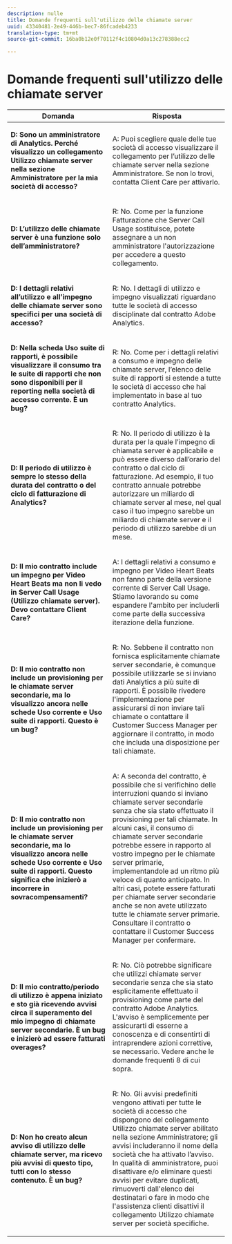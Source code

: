 ```yaml
---
description: nulle
title: Domande frequenti sull'utilizzo delle chiamate server
uuid: 43340481-2e49-446b-bec7-86fcadeb4233
translation-type: tm+mt
source-git-commit: 16ba0b12e0f70112f4c10804d0a13c278388ecc2

---
```



# Domande frequenti sull'utilizzo delle chiamate server

<table id="table_10384E2010B849708AE9462BB2B43438"> 
 <thead> 
  <tr> 
   <th colname="col1" class="entry"> Domanda </th> 
   <th colname="col2" class="entry"> Risposta </th> 
  </tr> 
 </thead>
 <tbody> 
  <tr> 
   <td colname="col1"> <p><b>D: Sono un amministratore di Analytics. Perché visualizzo un collegamento Utilizzo chiamate server nella sezione Amministratore per la mia società di accesso?</b> </p> </td> 
   <td colname="col2"> <p>A: Puoi scegliere quale delle tue società di accesso visualizzare il collegamento per l’utilizzo delle chiamate server nella sezione Amministratore. Se non lo trovi, contatta Client Care per attivarlo. </p> </td> 
  </tr> 
  <tr> 
   <td colname="col1"> <p><b>D: L’utilizzo delle chiamate server è una funzione solo dell’amministratore? </b> </p> </td> 
   <td colname="col2"> <p>R: No. Come per la funzione Fatturazione che Server Call Usage sostituisce, potete assegnare a un non amministratore l'autorizzazione per accedere a questo collegamento. </p> </td> 
  </tr> 
  <tr> 
   <td colname="col1"> <p><b>D: I dettagli relativi all’utilizzo e all’impegno delle chiamate server sono specifici per una società di accesso?</b> </p> </td> 
   <td colname="col2"> <p>R: No. I dettagli di utilizzo e impegno visualizzati riguardano tutte le società di accesso disciplinate dal contratto Adobe Analytics. </p> </td> 
  </tr> 
  <tr> 
   <td colname="col1"> <p><b>D: Nella scheda Uso suite di rapporti, è possibile visualizzare il consumo tra le suite di rapporti che non sono disponibili per il reporting nella società di accesso corrente. È un bug? </b> </p> </td> 
   <td colname="col2"> <p>R: No. Come per i dettagli relativi a consumo e impegno delle chiamate server, l’elenco delle suite di rapporti si estende a tutte le società di accesso che hai implementato in base al tuo contratto Analytics. </p> </td> 
  </tr> 
  <tr> 
   <td colname="col1"> <p><b>D: Il periodo di utilizzo è sempre lo stesso della durata del contratto o del ciclo di fatturazione di Analytics? </b> </p> </td> 
   <td colname="col2"> <p>R: No. Il periodo di utilizzo è la durata per la quale l’impegno di chiamata server è applicabile e può essere diverso dall’orario del contratto o dal ciclo di fatturazione. Ad esempio, il tuo contratto annuale potrebbe autorizzare un miliardo di chiamate server al mese, nel qual caso il tuo impegno sarebbe un miliardo di chiamate server e il periodo di utilizzo sarebbe di un mese. </p> </td> 
  </tr> 
  <tr> 
   <td colname="col1"> <p><b>D: Il mio contratto include un impegno per Video Heart Beats ma non li vedo in Server Call Usage (Utilizzo chiamate server). Devo contattare Client Care?</b> </p> </td> 
   <td colname="col2"> <p>A: I dettagli relativi a consumo e impegno per Video Heart Beats non fanno parte della versione corrente di Server Call Usage. Stiamo lavorando su come espandere l'ambito per includerli come parte della successiva iterazione della funzione. </p> </td> 
  </tr> 
  <tr> 
   <td colname="col1"> <p><b>D: Il mio contratto non include un provisioning per le chiamate server secondarie, ma lo visualizzo ancora nelle schede Uso corrente e Uso suite di rapporti. Questo è un bug? </b> </p> </td> 
   <td colname="col2"> <p>R: No. Sebbene il contratto non fornisca esplicitamente chiamate server secondarie, è comunque possibile utilizzarle se si inviano dati Analytics a più suite di rapporti. È possibile rivedere l'implementazione per assicurarsi di non inviare tali chiamate o contattare il Customer Success Manager per aggiornare il contratto, in modo che includa una disposizione per tali chiamate. </p> </td> 
  </tr> 
  <tr> 
   <td colname="col1"> <p><b>D: Il mio contratto non include un provisioning per le chiamate server secondarie, ma lo visualizzo ancora nelle schede Uso corrente e Uso suite di rapporti. Questo significa che inizierò a incorrere in sovracompensamenti?</b> </p> </td> 
   <td colname="col2"> <p>A: A seconda del contratto, è possibile che si verifichino delle interruzioni quando si inviano chiamate server secondarie senza che sia stato effettuato il provisioning per tali chiamate. In alcuni casi, il consumo di chiamate server secondarie potrebbe essere in rapporto al vostro impegno per le chiamate server primarie, implementandole ad un ritmo più veloce di quanto anticipato. In altri casi, potete essere fatturati per chiamate server secondarie anche se non avete utilizzato tutte le chiamate server primarie. Consultare il contratto o contattare il Customer Success Manager per confermare. </p> </td> 
  </tr> 
  <tr> 
   <td colname="col1"> <p><b>D: Il mio contratto/periodo di utilizzo è appena iniziato e sto già ricevendo avvisi circa il superamento del mio impegno di chiamate server secondarie. È un bug e inizierò ad essere fatturati overages? </b> </p> </td> 
   <td colname="col2"> <p>R: No. Ciò potrebbe significare che utilizzi chiamate server secondarie senza che sia stato esplicitamente effettuato il provisioning come parte del contratto Adobe Analytics. L'avviso è semplicemente per assicurarti di esserne a conoscenza e di consentirti di intraprendere azioni correttive, se necessario. Vedere anche le domande frequenti 8 di cui sopra. </p> </td> 
  </tr> 
  <tr> 
   <td colname="col1"> <p><b>D: Non ho creato alcun avviso di utilizzo delle chiamate server, ma ricevo più avvisi di questo tipo, tutti con lo stesso contenuto. È un bug? </b> </p> </td> 
   <td colname="col2"> <p>R: No. Gli avvisi predefiniti vengono attivati per tutte le società di accesso che dispongono del collegamento Utilizzo chiamate server abilitato nella sezione Amministratore; gli avvisi includeranno il nome della società che ha attivato l’avviso. In qualità di amministratore, puoi disattivare e/o eliminare questi avvisi per evitare duplicati, rimuoverti dall'elenco dei destinatari o fare in modo che l'assistenza clienti disattivi il collegamento Utilizzo chiamate server per società specifiche. </p> </td> 
  </tr> 
 </tbody> 
</table>
